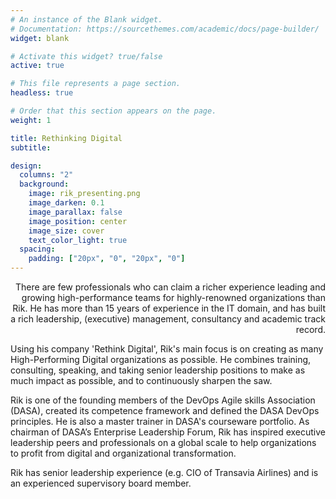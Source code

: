 ```yaml
---
# An instance of the Blank widget.
# Documentation: https://sourcethemes.com/academic/docs/page-builder/
widget: blank

# Activate this widget? true/false
active: true

# This file represents a page section.
headless: true

# Order that this section appears on the page.
weight: 1

title: Rethinking Digital
subtitle:

design:
  columns: "2"
  background:
    image: rik_presenting.png
    image_darken: 0.1
    image_parallax: false
    image_position: center
    image_size: cover
    text_color_light: true
  spacing:
    padding: ["20px", "0", "20px", "0"]
---
```


<div style="text-align: right">There are few professionals who can claim a richer experience leading and growing high-performance teams for highly-renowned organizations than Rik. He has more than 15 years of experience in the IT domain, and has built a rich leadership, (executive) management, consultancy and academic track record. </div>

Using his company 'Rethink Digital', Rik's main focus is on creating as many High-Performing Digital organizations as possible. He combines training, consulting, speaking, and taking senior leadership positions to make as much impact as possible, and to continuously sharpen the saw.

Rik is one of the founding members of the DevOps Agile skills Association (DASA), created its competence framework and defined the DASA DevOps principles. He is also a master trainer in DASA's courseware portfolio. As chairman of DASA’s Enterprise Leadership Forum, Rik has inspired executive leadership peers and professionals on a global scale to help organizations to profit from digital and organizational transformation. 

Rik has senior leadership experience (e.g. CIO of Transavia Airlines) and is an experienced supervisory board member.






